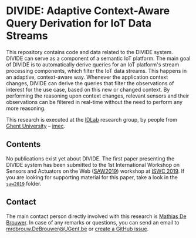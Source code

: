 # DIVIDE: Adaptive Context-Aware Query Derivation for IoT Data Streams

This repository contains code and data related to the DIVIDE system. DIVIDE can serve as a component of a semantic IoT platform. The main goal of DIVIDE is to automatically derive queries for an IoT platform's stream processing components, which filter the IoT data streams. This happens in an adaptive, context-aware way. Whenever the application context changes, DIVIDE can derive the queries that filter the observations of interest for the use case, based on this new or changed context. By performing the reasoning upon context changes, relevant sensors and their observations can be filtered in real-time without the need to perform any more reasoning.

This research is executed at the [IDLab](http://idlab.technology) research group, by people from [Ghent University](https://www.ugent.be/en) – [imec](https://www.imec-int.com/en/home).

## Contents

No publications exist yet about DIVIDE. The first paper presenting the DIVIDE system has been submitted to the 1st International Workshop on Sensors and Actuators on the Web ([SAW2019](http://saw.gitlab.emse.fr/2019/)) workshop at [ISWC 2019](https://iswc2019.semanticweb.org/). If you are looking for supporting material for this paper, take a look in the [`saw2019`](/saw2019) folder.

## Contact
 
The main contact person directly involved with this research is [Mathias De Brouwer](https://www.linkedin.com/in/mathiasdebrouwer/). In case of any remarks or questions, you can send an email to [mrdbrouw.DeBrouwer@UGent.be](mailto:mrdbrouw.DeBrouwer@UGent.be) or [create a GitHub issue](../../issues/new).